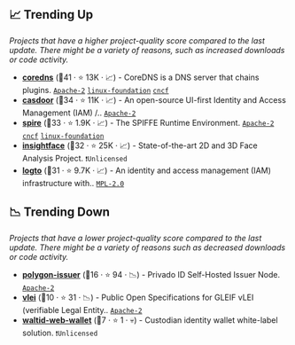 ## 📈 Trending Up

_Projects that have a higher project-quality score compared to the last update. There might be a variety of reasons, such as increased downloads or code activity._

- <b><a href="https://github.com/coredns/coredns">coredns</a></b> (🥇41 ·  ⭐ 13K · 📈) - CoreDNS is a DNS server that chains plugins. <code><a href="http://bit.ly/3nYMfla">Apache-2</a></code> <a href="https://www.linuxfoundation.org/"><code>linux-foundation</code></a> <a href="https://www.cncf.io/"><code>cncf</code></a>
- <b><a href="https://github.com/casdoor/casdoor">casdoor</a></b> (🥇34 ·  ⭐ 11K · 📈) - An open-source UI-first Identity and Access Management (IAM) /.. <code><a href="http://bit.ly/3nYMfla">Apache-2</a></code>
- <b><a href="https://github.com/spiffe/spire">spire</a></b> (🥈33 ·  ⭐ 1.9K · 📈) - The SPIFFE Runtime Environment. <code><a href="http://bit.ly/3nYMfla">Apache-2</a></code> <a href="https://www.cncf.io/"><code>cncf</code></a> <a href="https://www.linuxfoundation.org/"><code>linux-foundation</code></a>
- <b><a href="https://github.com/deepinsight/insightface">insightface</a></b> (🥈32 ·  ⭐ 25K · 📈) - State-of-the-art 2D and 3D Face Analysis Project. <code>❗Unlicensed</code>
- <b><a href="https://github.com/logto-io/logto">logto</a></b> (🥈31 ·  ⭐ 9.7K · 📈) - An identity and access management (IAM) infrastructure with.. <code><a href="http://bit.ly/3postzC">MPL-2.0</a></code>

## 📉 Trending Down

_Projects that have a lower project-quality score compared to the last update. There might be a variety of reasons such as decreased downloads or code activity._

- <b><a href="https://github.com/0xPolygonID/issuer-node">polygon-issuer</a></b> (🥈16 ·  ⭐ 94 · 📉) - Privado ID Self-Hosted Issuer Node. <code><a href="http://bit.ly/3nYMfla">Apache-2</a></code>
- <b><a href="https://github.com/WebOfTrust/vLEI">vlei</a></b> (🥉10 ·  ⭐ 31 · 📉) - Public Open Specifications for GLEIF vLEI (verifiable Legal Entity.. <code><a href="http://bit.ly/3nYMfla">Apache-2</a></code>
- <b><a href="https://github.com/walt-id/waltid-web-wallet">waltid-web-wallet</a></b> (🥉7 ·  ⭐ 1 · 💀) - Custodian identity wallet white-label solution. <code>❗Unlicensed</code>

